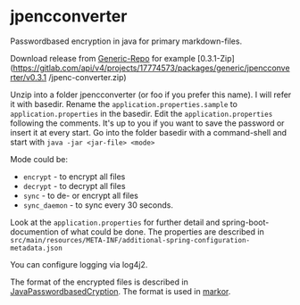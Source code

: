 # jpencconverter

Passwordbased encryption in java for primary markdown-files.

Download release from [Generic-Repo](https://gitlab.com/opensource21/jpencconverter/-/packages)
for example [0.3.1-Zip](https://gitlab.com/api/v4/projects/17774573/packages/generic/jpencconverter/v0.3.1
/jpenc-converter.zip)

Unzip into a folder jpencconverter (or foo if you prefer this name). I will refer it with basedir.
Rename the `application.properties.sample` to `application.properties` in the basedir.
Edit the `application.properties` following the comments. It's up to you if you want to save the password or insert it at every start.
Go into the folder basedir with a command-shell and start with 
`java -jar <jar-file> <mode>`

Mode could be:
- `encrypt` - to encrypt all files
- `decrypt` - to decrypt all files
- `sync` - to de- or encrypt all files
- `sync_daemon` - to sync every 30 seconds.

Look at the `application.properties` for further detail and spring-boot-documention of what could be done.
The properties are described in `src/main/resources/META-INF/additional-spring-configuration-metadata.json`

You can configure logging via log4j2.

The format of the encrypted files is described in [JavaPasswordbasedCryption](https://gitlab.com/opensource21/jpencconverter/-/blob/master/src/main/java/de/stanetz/jpencconverter/cryption/JavaPasswordbasedCryption.java). The format is used in [markor](https://github.com/gsantner/markor).
